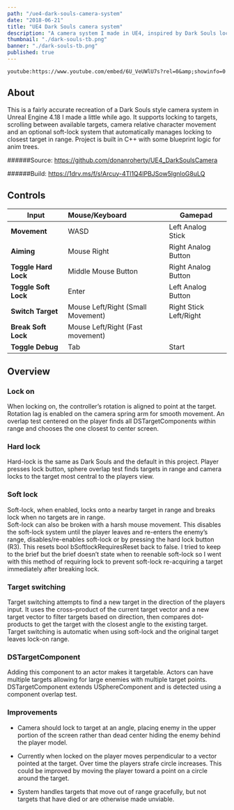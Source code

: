 ```yaml
---
path: "/ue4-dark-souls-camera-system"
date: "2018-06-21"
title: "UE4 Dark Souls camera system"
description: "A camera system I made in UE4, inspired by Dark Souls lock on camera system."
thumbnail: "./dark-souls-tb.png"
banner: "./dark-souls-tb.png"
published: true
---
```


`youtube:https://www.youtube.com/embed/6U_VeUWlU7s?rel=0&amp;showinfo=0`

## About

This is a fairly accurate recreation of a Dark Souls style camera system in Unreal Engine 4.18 I made a little while ago. It supports locking to targets, scrolling between available targets, camera relative character movement and an optional soft-lock system that automatically manages locking to closest target in range. Project is built in C++ with some blueprint logic for anim trees.

######Source:
https://github.com/donanroherty/UE4_DarkSoulsCamera

######Build:
https://1drv.ms/f/s!Arcuy-4Tl1Q4lPBJSow5lgnloG8uLQ

## Controls

| Input                | Mouse/Keyboard                    | Gamepad                |
| -------------------- | :-------------------------------- | ---------------------- |
| **Movement**         | WASD                              | Left Analog Stick      |
| **Aiming**           | Mouse Right                       | Right Analog Button    |
| **Toggle Hard Lock** | Middle Mouse Button               | Right Analog Button    |
| **Toggle Soft Lock** | Enter                             | Left Analog Button     |
| **Switch Target**    | Mouse Left/Right (Small Movement) | Right Stick Left/Right |
| **Break Soft Lock**  | Mouse Left/Right (Fast movement)  |                        |
| **Toggle Debug**     | Tab                               | Start                  |

## Overview

### Lock on

When locking on, the controller’s rotation is aligned to point at the target. Rotation lag is enabled on the camera spring arm for smooth movement.
An overlap test centered on the player finds all DSTargetComponents within range and chooses the one closest to center screen.

### Hard lock

Hard-lock is the same as Dark Souls and the default in this project. Player presses lock button, sphere overlap test finds targets in range and camera locks to the target most central to the players view.

### Soft lock

Soft-lock, when enabled, locks onto a nearby target in range and breaks lock when no targets are in range.  
Soft-lock can also be broken with a harsh mouse movement. This disables the soft-lock system until the player leaves and re-enters the enemy’s range, disables/re-enables soft-lock or by pressing the hard lock button (R3). This resets bool bSoftlockRequiresReset back to false.
I tried to keep to the brief but the brief doesn’t state when to reenable soft-lock so I went with this method of requiring lock to prevent soft-lock re-acquiring a target immediately after breaking lock.

### Target switching

Target switching attempts to find a new target in the direction of the players input. It uses the cross–product of the current target vector and a new target vector to filter targets based on direction, then compares dot-products to get the target with the closest angle to the existing target.
Target switching is automatic when using soft-lock and the original target leaves lock-on range.

### DSTargetComponent

Adding this component to an actor makes it targetable. Actors can have multiple targets allowing for large enemies with multiple target points. DSTargetComponent extends USphereComponent and is detected using a component overlap test.

### Improvements

- Camera should lock to target at an angle, placing enemy in the upper portion of the screen rather than dead center hiding the enemy behind the player model.

- Currently when locked on the player moves perpendicular to a vector pointed at the target. Over time the players strafe circle increases. This could be improved by moving the player toward a point on a circle around the target.

- System handles targets that move out of range gracefully, but not targets that have died or are otherwise made unviable.
